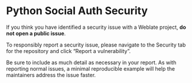 # Python Social Auth Security

If you think you have identified a security issue with a Weblate project, **do
not open a public issue**.

To responsibly report a security issue, please navigate to the Security tab for
the repository and click “Report a vulnerability”.

Be sure to include as much detail as necessary in your report. As with
reporting normal issues, a minimal reproducible example will help the
maintainers address the issue faster.
